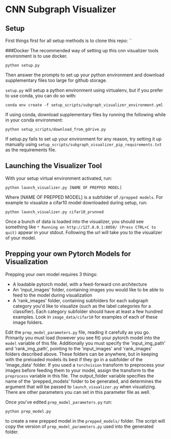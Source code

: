 # CNN Subgraph Visualizer

## Setup

First things first for all setup methods is to clone this repo:
``


###Docker
The recommended way of setting up this cnn visualizer tools environment is to use docker.

`python setup.py`

Then answer the prompts to set up your python environment and download supplementary files too large for github storage.

`setup.py` will setup a python environment using virtualenv, but if you prefer to  use conda, you can do so with:

`conda env create -f setup_scripts/subgraph_visualizer_environment.yml` 

If using conda, download supplementary files by running the following while in your conda environment:

`python setup_scripts/download_from_gdrive.py`

If setup.py fails to set up your environment for any reason, try setting it up manually using `setup_scripts/subgraph_visualizer_pip_requirements.txt` as the requirements file.

## Launching the Visualizer Tool 
With your setup virtual environment activated, run:

`python launch_visualizer.py [NAME OF PREPPED MODEL]`

Where [NAME OF PREPPED MODEL] is a subfolder of `/prepped models`. For example to visualize a cifar10 model downloaded during setup, run:

`python launch_visualizer.py cifar10_prunned`

Once a bunch of data is loaded into the visualizer, you should see something like `* Running on http://127.0.0.1:8050/ (Press CTRL+C to quit)` appear in your stdout. Following the url will take you to the visualizer of your model.

## Prepping your own Pytorch Models for Visualization

Prepping your own model requires 3 things:
  * A loadable pytorch model, with a feed-forward cnn architecture
  * An 'input_images' folder, containing images you would like to be able to feed to the model during visualization
  * A 'rank_images' folder, containing subfolders for each subgraph category you'd like to visualize (such as the label categories for a classifier). Each category subfolder should have at least a few hundred examples.
  Look in `image_data/cifar10` for examples of each of these image folders.
  
Edit the `prep_model_parameters.py` file, reading it carefully as you go. Primarily you must load (however you see fit) your pytorch model into the `model` variable of this file. 
Additionally you must specify the 'input_img_path' and 'rank_img_path', pointing to the 'input_images' and 'rank_images' folders described above. These folders can be anywhere, but in keeping with the preloaded models its best if they go in a subfolder of the 'image_data' folder. If you used a `torchvision` transform to preprocess your images before feeding them to your model, assign the transform to the `preprocess` variable in this file. The output_folder variable specifies the name of the 'prepped_models' folder to be generated, and determines the argument that will be passed to `launch_visualizer.py` when visualizing. There are other parameters you can set in this parameter file as well.

Once you've edited `prep_model_parameters.py` run:

`python prep_model.py`

to create a new prepped model in the `prepped_models/` folder. The script will copy the version of `prep_model_parameters.py` used into the generated folder.

